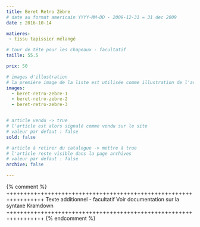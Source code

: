 ```yaml
---
title: Beret Retro Zèbre
# date au format americain YYYY-MM-DD - 2009-12-31 = 31 dec 2009
date : 2016-10-14

matieres:
 - tissu tapissier mélangé

# tour de tête pour les chapeaux - facultatif
taille: 55.5

prix: 50

# images d'illustration
# la première image de la liste est utilisée comme illustration de l'article dans les pages de listing.
images:
  - beret-retro-zebre-1
  - beret-retro-zebre-2
  - beret-retro-zebre-3


# article vendu -> true
# l'article est alors signalé comme vendu sur le site
# valeur par defaut : false
sold: false

# article à retirer du catalogue -> mettre à true
# l'article reste visible dans la page archives
# valeur par defaut : false
archive: false

---
```

{% comment %} +++++++++++++++++++++++++++++++++++++++++++++++++++++++++++++++++
              Texte additionnel - facultatif
              Voir documentation sur la syntaxe Kramdown
+++++++++++++++++++++++++++++++++++++++++++++++++++++++++++++++++ {% endcomment %}
